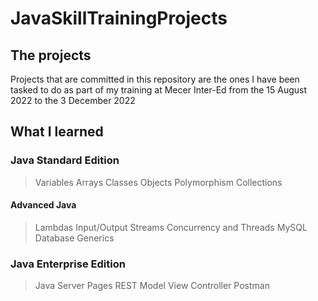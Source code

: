 # JavaSkillTrainingProjects
## The projects

Projects that are committed in this repository are the ones I have been tasked to do as part of my training at Mecer Inter-Ed from the 15 August 2022 to the 
3 December 2022

## What I learned
### Java Standard Edition
> Variables
> Arrays
> Classes
> Objects
> Polymorphism
> Collections
#### Advanced Java 
> Lambdas
> Input/Output Streams
> Concurrency and Threads
> MySQL Database 
> Generics
### Java Enterprise Edition
> Java Server Pages
> REST
> Model View Controller
> Postman

